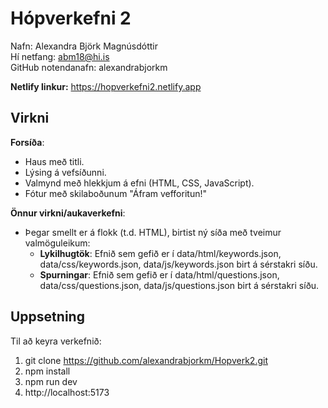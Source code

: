 # Hópverkefni 2

Nafn: Alexandra Björk Magnúsdóttir<br>
Hí netfang: abm18@hi.is<br>
GitHub notendanafn: alexandrabjorkm<br>

**Netlify linkur:**
https://hopverkefni2.netlify.app

## Virkni
 **Forsíða**:
   - Haus með titli.
   - Lýsing á vefsíðunni.
   - Valmynd með hlekkjum á efni (HTML, CSS, JavaScript).
   - Fótur með skilaboðunum "Áfram vefforitun!"
   
 **Önnur virkni/aukaverkefni**:
   - Þegar smellt er á flokk (t.d. HTML), birtist ný síða með tveimur valmöguleikum:
     - **Lykilhugtök**: Efnið sem gefið er í data/html/keywords.json, data/css/keywords.json, data/js/keywords.json birt á sérstakri síðu.
     - **Spurningar**: Efnið sem gefið er í data/html/questions.json, data/css/questions.json, data/js/questions.json birt á sérstakri síðu.

## Uppsetning
Til að keyra verkefnið:

  1. git clone https://github.com/alexandrabjorkm/Hopverk2.git
  2. npm install
  3. npm run dev
  4. http://localhost:5173




